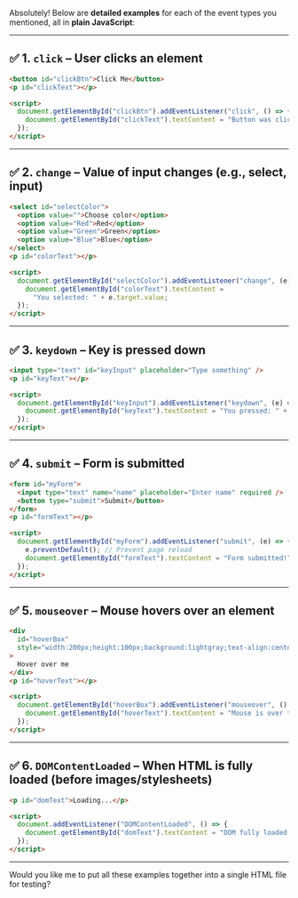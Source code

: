 Absolutely! Below are **detailed examples** for each of the event types you mentioned, all in **plain JavaScript**:

---

## ✅ 1. `click` – User clicks an element

```html
<button id="clickBtn">Click Me</button>
<p id="clickText"></p>

<script>
  document.getElementById("clickBtn").addEventListener("click", () => {
    document.getElementById("clickText").textContent = "Button was clicked!";
  });
</script>
```

---

## ✅ 2. `change` – Value of input changes (e.g., select, input)

```html
<select id="selectColor">
  <option value="">Choose color</option>
  <option value="Red">Red</option>
  <option value="Green">Green</option>
  <option value="Blue">Blue</option>
</select>
<p id="colorText"></p>

<script>
  document.getElementById("selectColor").addEventListener("change", (e) => {
    document.getElementById("colorText").textContent =
      "You selected: " + e.target.value;
  });
</script>
```

---

## ✅ 3. `keydown` – Key is pressed down

```html
<input type="text" id="keyInput" placeholder="Type something" />
<p id="keyText"></p>

<script>
  document.getElementById("keyInput").addEventListener("keydown", (e) => {
    document.getElementById("keyText").textContent = "You pressed: " + e.key;
  });
</script>
```

---

## ✅ 4. `submit` – Form is submitted

```html
<form id="myForm">
  <input type="text" name="name" placeholder="Enter name" required />
  <button type="submit">Submit</button>
</form>
<p id="formText"></p>

<script>
  document.getElementById("myForm").addEventListener("submit", (e) => {
    e.preventDefault(); // Prevent page reload
    document.getElementById("formText").textContent = "Form submitted!";
  });
</script>
```

---

## ✅ 5. `mouseover` – Mouse hovers over an element

```html
<div
  id="hoverBox"
  style="width:200px;height:100px;background:lightgray;text-align:center;line-height:100px;"
>
  Hover over me
</div>
<p id="hoverText"></p>

<script>
  document.getElementById("hoverBox").addEventListener("mouseover", () => {
    document.getElementById("hoverText").textContent = "Mouse is over the box!";
  });
</script>
```

---

## ✅ 6. `DOMContentLoaded` – When HTML is fully loaded (before images/stylesheets)

```html
<p id="domText">Loading...</p>

<script>
  document.addEventListener("DOMContentLoaded", () => {
    document.getElementById("domText").textContent = "DOM fully loaded!";
  });
</script>
```

---

Would you like me to put all these examples together into a single HTML file for testing?
